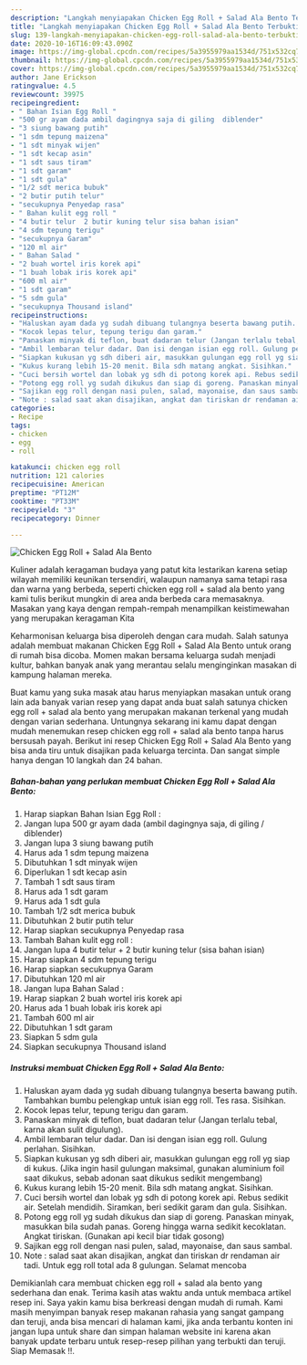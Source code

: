 ```yaml
---
description: "Langkah menyiapakan Chicken Egg Roll + Salad Ala Bento Terbukti"
title: "Langkah menyiapakan Chicken Egg Roll + Salad Ala Bento Terbukti"
slug: 139-langkah-menyiapakan-chicken-egg-roll-salad-ala-bento-terbukti
date: 2020-10-16T16:09:43.090Z
image: https://img-global.cpcdn.com/recipes/5a3955979aa1534d/751x532cq70/chicken-egg-roll-salad-ala-bento-foto-resep-utama.jpg
thumbnail: https://img-global.cpcdn.com/recipes/5a3955979aa1534d/751x532cq70/chicken-egg-roll-salad-ala-bento-foto-resep-utama.jpg
cover: https://img-global.cpcdn.com/recipes/5a3955979aa1534d/751x532cq70/chicken-egg-roll-salad-ala-bento-foto-resep-utama.jpg
author: Jane Erickson
ratingvalue: 4.5
reviewcount: 39975
recipeingredient:
- " Bahan Isian Egg Roll "
- "500 gr ayam dada ambil dagingnya saja di giling  diblender"
- "3 siung bawang putih"
- "1 sdm tepung maizena"
- "1 sdt minyak wijen"
- "1 sdt kecap asin"
- "1 sdt saus tiram"
- "1 sdt garam"
- "1 sdt gula"
- "1/2 sdt merica bubuk"
- "2 butir putih telur"
- "secukupnya Penyedap rasa"
- " Bahan kulit egg roll "
- "4 butir telur  2 butir kuning telur sisa bahan isian"
- "4 sdm tepung terigu"
- "secukupnya Garam"
- "120 ml air"
- " Bahan Salad "
- "2 buah wortel iris korek api"
- "1 buah lobak iris korek api"
- "600 ml air"
- "1 sdt garam"
- "5 sdm gula"
- "secukupnya Thousand island"
recipeinstructions:
- "Haluskan ayam dada yg sudah dibuang tulangnya beserta bawang putih. Tambahkan bumbu pelengkap untuk isian egg roll. Tes rasa. Sisihkan."
- "Kocok lepas telur, tepung terigu dan garam."
- "Panaskan minyak di teflon, buat dadaran telur (Jangan terlalu tebal, karna akan sulit digulung)."
- "Ambil lembaran telur dadar. Dan isi dengan isian egg roll. Gulung perlahan. Sisihkan."
- "Siapkan kukusan yg sdh diberi air, masukkan gulungan egg roll yg siap di kukus. (Jika ingin hasil gulungan maksimal, gunakan aluminium foil saat dikukus, sebab adonan saat dikukus sedikit mengembang)"
- "Kukus kurang lebih 15-20 menit. Bila sdh matang angkat. Sisihkan."
- "Cuci bersih wortel dan lobak yg sdh di potong korek api. Rebus sedikit air. Setelah mendidih. Siramkan, beri sedikit garam dan gula. Sisihkan."
- "Potong egg roll yg sudah dikukus dan siap di goreng. Panaskan minyak, masukkan bila sudah panas. Goreng hingga warna sedikit kecoklatan. Angkat tiriskan. (Gunakan api kecil biar tidak gosong)"
- "Sajikan egg roll dengan nasi pulen, salad, mayonaise, dan saus sambal."
- "Note : salad saat akan disajikan, angkat dan tiriskan dr rendaman air tadi. Untuk egg roll total ada 8 gulungan. Selamat mencoba"
categories:
- Recipe
tags:
- chicken
- egg
- roll

katakunci: chicken egg roll 
nutrition: 121 calories
recipecuisine: American
preptime: "PT12M"
cooktime: "PT33M"
recipeyield: "3"
recipecategory: Dinner

---
```



![Chicken Egg Roll + Salad Ala Bento](https://img-global.cpcdn.com/recipes/5a3955979aa1534d/751x532cq70/chicken-egg-roll-salad-ala-bento-foto-resep-utama.jpg)

Kuliner adalah keragaman budaya yang patut kita lestarikan karena setiap wilayah memiliki keunikan tersendiri, walaupun namanya sama tetapi rasa dan warna yang berbeda, seperti chicken egg roll + salad ala bento yang kami tulis berikut mungkin di area anda berbeda cara memasaknya. Masakan yang kaya dengan rempah-rempah menampilkan keistimewahan yang merupakan keragaman Kita

Keharmonisan keluarga bisa diperoleh dengan cara mudah. Salah satunya adalah membuat makanan Chicken Egg Roll + Salad Ala Bento untuk orang di rumah bisa dicoba. Momen makan bersama keluarga sudah menjadi kultur, bahkan banyak anak yang merantau selalu menginginkan masakan di kampung halaman mereka.



Buat kamu yang suka masak atau harus menyiapkan masakan untuk orang lain ada banyak varian resep yang dapat anda buat salah satunya chicken egg roll + salad ala bento yang merupakan makanan terkenal yang mudah dengan varian sederhana. Untungnya sekarang ini kamu dapat dengan mudah menemukan resep chicken egg roll + salad ala bento tanpa harus bersusah payah.
Berikut ini resep Chicken Egg Roll + Salad Ala Bento yang bisa anda tiru untuk disajikan pada keluarga tercinta. Dan sangat simple hanya dengan 10 langkah dan 24 bahan.


<!--inarticleads1-->

##### Bahan-bahan yang perlukan membuat Chicken Egg Roll + Salad Ala Bento:

1. Harap siapkan  Bahan Isian Egg Roll :
1. Jangan lupa 500 gr ayam dada (ambil dagingnya saja, di giling / diblender)
1. Jangan lupa 3 siung bawang putih
1. Harus ada 1 sdm tepung maizena
1. Dibutuhkan 1 sdt minyak wijen
1. Diperlukan 1 sdt kecap asin
1. Tambah 1 sdt saus tiram
1. Harus ada 1 sdt garam
1. Harus ada 1 sdt gula
1. Tambah 1/2 sdt merica bubuk
1. Dibutuhkan 2 butir putih telur
1. Harap siapkan secukupnya Penyedap rasa
1. Tambah  Bahan kulit egg roll :
1. Jangan lupa 4 butir telur + 2 butir kuning telur (sisa bahan isian)
1. Harap siapkan 4 sdm tepung terigu
1. Harap siapkan secukupnya Garam
1. Dibutuhkan 120 ml air
1. Jangan lupa  Bahan Salad :
1. Harap siapkan 2 buah wortel iris korek api
1. Harus ada 1 buah lobak iris korek api
1. Tambah 600 ml air
1. Dibutuhkan 1 sdt garam
1. Siapkan 5 sdm gula
1. Siapkan secukupnya Thousand island




<!--inarticleads2-->

##### Instruksi membuat  Chicken Egg Roll + Salad Ala Bento:

1. Haluskan ayam dada yg sudah dibuang tulangnya beserta bawang putih. Tambahkan bumbu pelengkap untuk isian egg roll. Tes rasa. Sisihkan.
1. Kocok lepas telur, tepung terigu dan garam.
1. Panaskan minyak di teflon, buat dadaran telur (Jangan terlalu tebal, karna akan sulit digulung).
1. Ambil lembaran telur dadar. Dan isi dengan isian egg roll. Gulung perlahan. Sisihkan.
1. Siapkan kukusan yg sdh diberi air, masukkan gulungan egg roll yg siap di kukus. (Jika ingin hasil gulungan maksimal, gunakan aluminium foil saat dikukus, sebab adonan saat dikukus sedikit mengembang)
1. Kukus kurang lebih 15-20 menit. Bila sdh matang angkat. Sisihkan.
1. Cuci bersih wortel dan lobak yg sdh di potong korek api. Rebus sedikit air. Setelah mendidih. Siramkan, beri sedikit garam dan gula. Sisihkan.
1. Potong egg roll yg sudah dikukus dan siap di goreng. Panaskan minyak, masukkan bila sudah panas. Goreng hingga warna sedikit kecoklatan. Angkat tiriskan. (Gunakan api kecil biar tidak gosong)
1. Sajikan egg roll dengan nasi pulen, salad, mayonaise, dan saus sambal.
1. Note : salad saat akan disajikan, angkat dan tiriskan dr rendaman air tadi. Untuk egg roll total ada 8 gulungan. Selamat mencoba




Demikianlah cara membuat chicken egg roll + salad ala bento yang sederhana dan enak. Terima kasih atas waktu anda untuk membaca artikel resep ini. Saya yakin kamu bisa berkreasi dengan mudah di rumah. Kami masih menyimpan banyak resep makanan rahasia yang sangat gampang dan teruji, anda bisa mencari di halaman kami, jika anda terbantu konten ini jangan lupa untuk share dan simpan halaman website ini karena akan banyak update terbaru untuk resep-resep pilihan yang terbukti dan teruji. Siap Memasak !!. 
